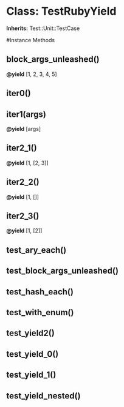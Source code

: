 # Class: TestRubyYield
**Inherits:** Test::Unit::TestCase
    




#Instance Methods
## block_args_unleashed() [](#method-i-block_args_unleashed)

**@yield** [1, 2, 3, 4, 5] 

## iter0() [](#method-i-iter0)

## iter1(args) [](#method-i-iter1)

**@yield** [args] 

## iter2_1() [](#method-i-iter2_1)

**@yield** [1, [2, 3]] 

## iter2_2() [](#method-i-iter2_2)

**@yield** [1, []] 

## iter2_3() [](#method-i-iter2_3)

**@yield** [1, [2]] 

## test_ary_each() [](#method-i-test_ary_each)

## test_block_args_unleashed() [](#method-i-test_block_args_unleashed)

## test_hash_each() [](#method-i-test_hash_each)

## test_with_enum() [](#method-i-test_with_enum)

## test_yield2() [](#method-i-test_yield2)

## test_yield_0() [](#method-i-test_yield_0)

## test_yield_1() [](#method-i-test_yield_1)

## test_yield_nested() [](#method-i-test_yield_nested)

